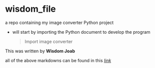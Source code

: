 # wisdom_file

a repo containing my image converter Python project
- will start by importing the Python document to develop the program

  > Import image converter

This was written by **Wisdom Joab**

all of the above markdowns can be found in this [*link*](https://www.markdownguide.org/basic-syntax/)
  
